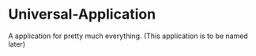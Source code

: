 # Universal-Application
A application for pretty much everything. (This application is to be named later) 
